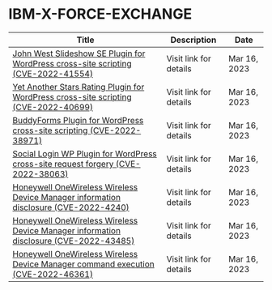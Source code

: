 

# IBM-X-FORCE-EXCHANGE

 |Title|Description|Date|
 |---|---|---|
 |[John West Slideshow SE Plugin for WordPress cross-site scripting (CVE-2022-41554)](https://exchange.xforce.ibmcloud.com/activity/list?filter=Vulnerabilities)|Visit link for details|Mar 16, 2023|
 |[Yet Another Stars Rating Plugin for WordPress cross-site scripting (CVE-2022-40699)](https://exchange.xforce.ibmcloud.com/activity/list?filter=Vulnerabilities)|Visit link for details|Mar 16, 2023|
 |[BuddyForms Plugin for WordPress cross-site scripting (CVE-2022-38971)](https://exchange.xforce.ibmcloud.com/activity/list?filter=Vulnerabilities)|Visit link for details|Mar 16, 2023|
 |[Social Login WP Plugin for WordPress cross-site request forgery (CVE-2022-38063)](https://exchange.xforce.ibmcloud.com/activity/list?filter=Vulnerabilities)|Visit link for details|Mar 16, 2023|
 |[Honeywell OneWireless Wireless Device Manager information disclosure (CVE-2022-4240)](https://exchange.xforce.ibmcloud.com/activity/list?filter=Vulnerabilities)|Visit link for details|Mar 16, 2023|
 |[Honeywell OneWireless Wireless Device Manager information disclosure (CVE-2022-43485)](https://exchange.xforce.ibmcloud.com/activity/list?filter=Vulnerabilities)|Visit link for details|Mar 16, 2023|
 |[Honeywell OneWireless Wireless Device Manager command execution (CVE-2022-46361)](https://exchange.xforce.ibmcloud.com/activity/list?filter=Vulnerabilities)|Visit link for details|Mar 16, 2023|
 